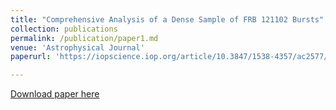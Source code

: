 ```yaml
---
title: "Comprehensive Analysis of a Dense Sample of FRB 121102 Bursts"
collection: publications
permalink: /publication/paper1.md
venue: 'Astrophysical Journal'
paperurl: 'https://iopscience.iop.org/article/10.3847/1538-4357/ac2577/pdf'

---
```


[Download paper here](https://iopscience.iop.org/article/10.3847/1538-4357/ac2577/pdf)
